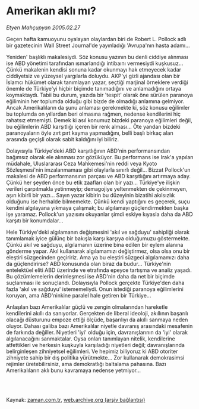 # Amerikan aklı mı?

*Etyen Mahçupyan 2005.02.27*

<td class="columnist-detail">
<p>Geçen hafta kamuoyunu oyalayan olaylardan biri de Robert L. Pollock adlı bir gazetecinin Wall Street Journal'de yayınladığı 'Avrupa'nın hasta adamı...</p>
<p>
<div id="haberMetinDiv">
<p>Yeniden' başlıklı makalesiydi. Söz konusu yazının bu denli ciddiye alınması ise ABD yönetimi tarafından ısmarlandığı intibaını vermesiydi kuşkusuz... Çünkü makalenin kendisi sonuna kadar okunmayı hak etmeyecek kadar ciddiyetsiz ve yüzeysel yargılarla doluydu. AKP'yi gizli ajandası olan bir İslamcı hükümet olarak tanımlayan yazar, seçtiği marjinal örneklere verdiği önemle de Türkiye'yi hiçbir biçimde tanımadığını ve anlamadığını ortaya koymaktaydı. Tabii bu durum, yazıda bir 'tespit' olarak öne sürülen paranoya eğiliminin her toplumda olduğu gibi bizde de olmadığı anlamına gelmiyor. Ancak Amerikalıların da şunu anlaması gerekmekte ki, söz konusu eğilimler bu toplumda on yıllardan beri olmasına rağmen, nedense kendilerini hiç rahatsız etmemişti. Demek ki asıl konumuz bizdeki paranoya eğilimleri değil, bu eğilimlerin ABD karşıtlığı içeren bir renk alması... Öte yandan bizdeki paranoyaların öyle zırt pırt kayma yapmadığını, belli başlı birkaç alan arasında geçişli olarak sabit kaldığını iyi biliriz.
<p>Dolayısıyla Türkiye'deki ABD karşıtlığının ABD'nin performansından bağımsız olarak ele alınması zor gözüküyor. Bu performans ise Irak'a yapılan müdahale, Uluslararası Ceza Mahkemesi'nin reddi veya Kyoto Sözleşmesi'nin imzalanmaması gibi olaylarla sınırlı değil... Bizzat Pollock'un makalesi de ABD performansının parçası ve ABD karşıtlığını artırmaya aday. Çünkü her şeyden önce bu etik zaafları olan bir yazı... Türkiye'ye ilişkin verileri çarpıtmakla yetinmeyip; demagojiye yeltenmekten de çekinmeyen, aşırı kibirli bir yazı... Sayın yazar kibirin bu düzeyinin bizatihi akılsızlık olduğunu ise herhalde bilmemekte. Çünkü kendi yaptığını es geçerek, suçu kendini algılayana yıkmaya çalışmak; bu algılamayı güçlendirmekten başka işe yaramaz. Pollock'un yazısını okuyanlar şimdi eskiye kıyasla daha da ABD karşıtı bir konumdalar...
<p> Hele Türkiye'deki algılamanın değişmesini 'akıl ve sağduyu' sahipliği olarak tanımlamak iyice gülünç bir bakışla karşı karşıya olduğumuzu göstermekte. Çünkü akıl ve sağduyu, algılamanın üzerine bina edilen bir eylem alanına gönderme yapar. Akıl kullanarak algılamamızı değiştirmez, olsa olsa onu bir eleştiri süzgecinden geçiririz. Ama ya bu eleştiri süzgeci algılamamızı daha da güçlendirirse? ABD konusunda olan biraz da budur... Türkiye'nin entelektüel eliti ABD üzerinde ve etrafında epeyce tartışma ve analiz yaşadı. Bu çözümlemelerin derinleşmesi ise ABD'nin daha da net bir biçimde suçlanması ile sonuçlandı. Dolayısıyla Pollock gerçekte Türkiye'den daha fazla 'akıl ve sağduyu' istememeliydi. Onun istediği paranoya eğilimlerini koruyan, ama ABD'ninkine paralel hale getiren bir Türkiye...
<p> Anlaşılan bazı Amerikalılar güçlü ve zengin olmalarından hareketle kendilerini akıllı da sanıyorlar. Gerçekten de liberal ideoloji, akıllının başarılı olacağı düsturunu empoze ettiği ölçüde, başarılıyı da akıllı sanmaya neden oluyor. Dahası galiba bazı Amerikalılar niyetle davranış arasındaki mesafenin de farkında değiller. Niyetleri 'iyi' olduğu için, davranışlarının da 'iyi' olarak algılanacağını sanmaktalar. Oysa onları tanımlayan nitelik, kendilerine atfettikleri ve herkesin kuşkuyla karşıladığı niyetleri değil; davranışlarında belirginleşen zihniyetsel eğilimleri. Ve hepimiz biliyoruz ki ABD otoriter zihniyete sahip bir dış politika yürütmekte... Zor kullanarak demokrasimsi rejimler üretebilirsiniz, ama demokratlığı baltalama pahasına. Bazı Amerikalıların aklı bunu kavramaya nedense yetmiyor... </p></p></p></p></div>
</p>


<p><br>
		 </br></p></td>

Kaynak: [zaman.com.tr](http://zaman.com.tr/yazar.do?yazino=147459), [web.archive.org (arşiv bağlantısı)](http://web.archive.org/web/20120125222217/http://www.zaman.com.tr/yazar.do?yazino=147459)
